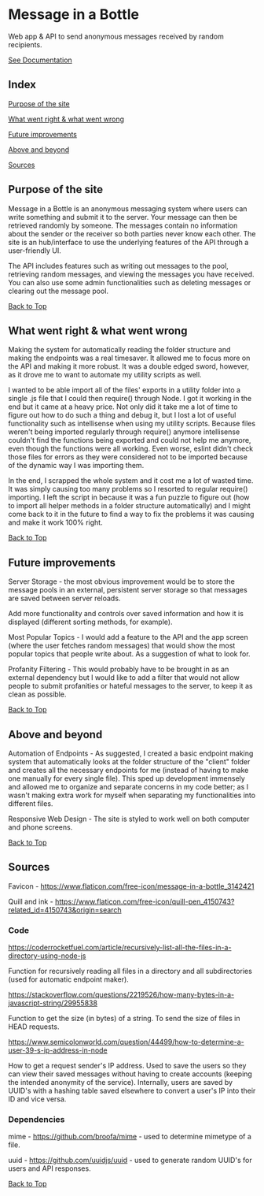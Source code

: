 <h1 id="top">Message in a Bottle</h1>

Web app &amp; API to send anonymous messages received by random recipients.

[See Documentation](https://github.com/crlimacastro/crl3554-430-project-1/blob/main/documentation.md)

## Index

[Purpose of the site](#Purpose-of-the-site)

[What went right &amp; what went wrong](#What-went-right-&amp;-what-went-wrong)

[Future improvements](#Future-improvements)

[Above and beyond](#Above-and-beyond)

[Sources](#Sources)

## Purpose of the site

Message in a Bottle is an anonymous messaging system where users can write something and submit it to the server. Your message can then be retrieved randomly by someone. The messages contain no information about the sender or the receiver so both parties never know each other. The site is an hub/interface to use the underlying features of the API through a user-friendly UI.

The API includes features such as writing out messages to the pool, retrieving random messages, and viewing the messages you have received. You can also use some admin functionalities such as deleting messages or clearing out the message pool.

[Back to Top](#top)

## What went right &amp; what went wrong

Making the system for automatically reading the folder structure and making the endpoints was a real timesaver. It allowed me to focus more on the API and making it more robust. It was a double edged sword, however, as it drove me to want to automate my utility scripts as well.

I wanted to be able import all of the files' exports in a utility folder into a single .js file that I could then require() through Node. I got it working in the end but it came at a heavy price. Not only did it take me a lot of time to figure out how to do such a thing and debug it, but I lost a lot of useful functionality such as intellisense when using my utility scripts. Because files weren't being imported regularly through require() anymore intellisense couldn't find the functions being exported and could not help me anymore, even though the functions were all working. Even worse, eslint didn't check those files for errors as they were considered not to be imported because of the dynamic way I was importing them.

In the end, I scrapped the whole system and it cost me a lot of wasted time. It was simply causing too many problems so I resorted to regular require() importing. I left the script in because it was a fun puzzle to figure out (how to import all helper methods in a folder structure automatically) and I might come back to it in the future to find a way to fix the problems it was causing and make it work 100% right.

[Back to Top](#top)

## Future improvements

Server Storage - the most obvious improvement would be to store the message pools in an external, persistent server storage so that messages are saved between server reloads.

Add more functionality and controls over saved information and how it is displayed (different sorting methods, for example).

Most Popular Topics - I would add a feature to the API and the app screen (where the user fetches random messages) that would show the most popular topics that people write about. As a suggestion of what to look for.

Profanity Filtering - This would probably have to be brought in as an external dependency but I would like to add a filter that would not allow people to submit profanities or hateful messages to the server, to keep it as clean as possible.

[Back to Top](#top)

## Above and beyond

Automation of Endpoints - As suggested, I created a basic endpoint making system that automatically looks at the folder structure of the "client" folder and creates all the necessary endpoints for me (instead of having to make one manually for every single file). This sped up development immensely and allowed me to organize and separate concerns in my code better; as I wasn't making extra work for myself when separating my functionalities into different files.

Responsive Web Design - The site is styled to work well on both computer and phone screens.

[Back to Top](#top)

## Sources

Favicon - https://www.flaticon.com/free-icon/message-in-a-bottle_3142421

Quill and ink - https://www.flaticon.com/free-icon/quill-pen_4150743?related_id=4150743&origin=search

### Code

https://coderrocketfuel.com/article/recursively-list-all-the-files-in-a-directory-using-node-js

Function for recursively reading all files in a directory and all subdirectories (used for automatic endpoint maker).

https://stackoverflow.com/questions/2219526/how-many-bytes-in-a-javascript-string/29955838

Function to get the size (in bytes) of a string. To send the size of files in HEAD requests.

https://www.semicolonworld.com/question/44499/how-to-determine-a-user-39-s-ip-address-in-node

How to get a request sender's IP address. Used to save the users so they can view their saved messages without having to create accounts (keeping the intended anonymity of the service). Internally, users are saved by UUID's with a hashing table saved elsewhere to convert a user's IP into their ID and vice versa.

### Dependencies

mime - https://github.com/broofa/mime - used to determine mimetype of a file.

uuid - https://github.com/uuidjs/uuid - used to generate random UUID's for users and API responses.

[Back to Top](#top)
